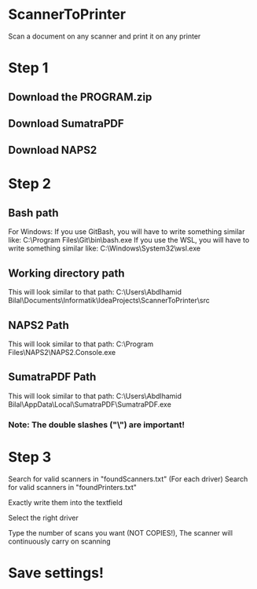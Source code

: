 # ScannerToPrinter

Scan a document on any scanner and print it on any printer

# Step 1

## Download the PROGRAM.zip
## Download SumatraPDF
## Download NAPS2

# Step 2

## Bash path
For Windows:
If you use GitBash, you will have to write something similar like: C:\\Program Files\\Git\\bin\\bash.exe
If you use the WSL, you will have to write something similar like: C:\\Windows\\System32\\wsl.exe

## Working directory path

This will look similar to that path: C:\\Users\\Abdlhamid Bilal\\Documents\\Informatik\\IdeaProjects\\ScannerToPrinter\\src

## NAPS2 Path

This will look similar to that path: C:\\Program Files\\NAPS2\\NAPS2.Console.exe

## SumatraPDF Path

This will look similar to that path: C:\\Users\\Abdlhamid Bilal\\AppData\\Local\\SumatraPDF\\SumatraPDF.exe

### Note: The double slashes ("\\") are important!

# Step 3

Search for valid scanners in "foundScanners.txt" (For each driver)
Search for valid scanners in "foundPrinters.txt"

Exactly write them into the textfield

Select the right driver

Type the number of scans you want (NOT COPIES!), The scanner will continuously carry on scanning

# Save settings!


